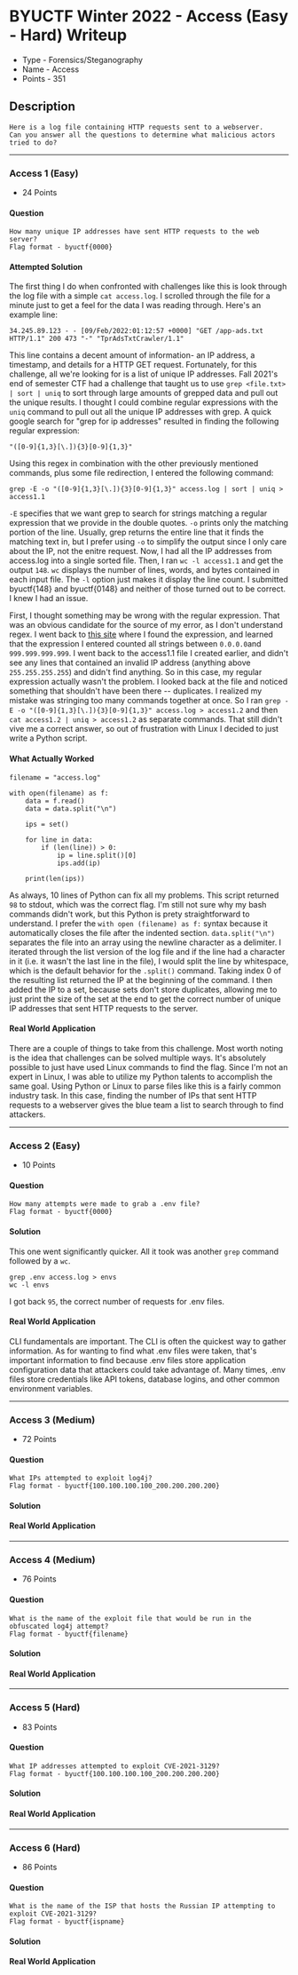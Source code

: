 # BYUCTF Winter 2022 - Access (Easy - Hard) Writeup
* Type - Forensics/Steganography
* Name - Access
* Points - 351

## Description
```
Here is a log file containing HTTP requests sent to a webserver. 
Can you answer all the questions to determine what malicious actors tried to do?
```

---

### Access 1 (Easy)
* 24 Points

#### Question
```
How many unique IP addresses have sent HTTP requests to the web server?
Flag format - byuctf{0000}
```

#### Attempted Solution
The first thing I do when confronted with challenges like this is look through the log file with a simple `cat access.log`. I scrolled through the file for a minute just to get a feel for the data I was reading through. Here's an example line:
```
34.245.89.123 - - [09/Feb/2022:01:12:57 +0000] "GET /app-ads.txt HTTP/1.1" 200 473 "-" "TprAdsTxtCrawler/1.1"
```

This line contains a decent amount of information- an IP address, a timestamp, and details for a HTTP GET request. Fortunately, for this challenge, all we're looking for is a list of unique IP addresses. Fall 2021's end of semester CTF had a challenge that taught us to use `grep <file.txt> | sort | uniq` to sort through large amounts of grepped data and pull out the unique results. I thought I could combine regular expressions with the `uniq` command to pull out all the unique IP addresses with grep. A quick google search for "grep for ip addresses" resulted in finding the following regular expression:
```
"([0-9]{1,3}[\.]){3}[0-9]{1,3}"
```

Using this regex in combination with the other previously mentioned commands, plus some file redirection, I entered the following command:
```
grep -E -o "([0-9]{1,3}[\.]){3}[0-9]{1,3}" access.log | sort | uniq > access1.1
```

`-E` specifies that we want grep to search for strings matching a regular expression that we provide in the double quotes. `-o` prints only the matching portion of the line. Usually, grep returns the entire line that it finds the matching text in, but I prefer using `-o` to simplify the output since I only care about the IP, not the enitre request. Now, I had all the IP addresses from access.log into a single sorted file. Then, I ran `wc -l access1.1` and get the output `148`. `wc` displays the number of lines, words, and bytes contained in each input file. The `-l` option just makes it display the line count. I submitted byuctf{148} and byuctf{0148} and neither of those turned out to be correct. I knew I had an issue.

First, I thought something may be wrong with the regular expression. That was an obvious candidate for the source of my error, as I don't understand regex. I went back to [this site](https://www.shellhacks.com/regex-find-ip-addresses-file-grep/) where I found the expression, and learned that the expression I entered counted all strings between `0.0.0.0`and `999.999.999.999`. I went back to the access1.1 file I created earlier, and didn't see any lines that contained an invalid IP address (anything above `255.255.255.255`) and didn't find anything. So in this case, my regular expression actually wasn't the problem. I looked back at the file and noticed something that shouldn't have been there -- duplicates. I realized my mistake was stringing too many commands together at once. So I ran `grep -E -o "([0-9]{1,3}[\.]){3}[0-9]{1,3}" access.log > access1.2` and then `cat access1.2 | uniq > access1.2` as separate commands. That still didn't vive me a correct answer, so out of frustration with Linux I decided to just write a Python script.

#### What Actually Worked
```
filename = "access.log"

with open(filename) as f:
    data = f.read()
    data = data.split("\n")
    
    ips = set()
    
    for line in data:
        if (len(line)) > 0:   
            ip = line.split()[0]
            ips.add(ip)

    print(len(ips))
```
As always, 10 lines of Python can fix all my problems. This script returned `98` to stdout, which was the correct flag. I'm still not sure why my bash commands didn't work, but this Python is prety straightforward to understand. I prefer the `with open (filename) as f:` syntax because it automatically closes the file after the indented section. `data.split("\n")` separates the file into an array using the newline character as a delimiter. I iterated through the list version of the log file and if the line had a character in it (i.e. it wasn't the last line in the file), I would split the line by whitespace, which is the default behavior for the `.split()` command. Taking index 0 of the resulting list returned the IP at the beginning of the command. I then added the IP to a set, because sets don't store duplicates, allowing me to just print the size of the set at the end to get the correct number of unique IP addresses that sent HTTP requests to the server.

#### Real World Application
There are a couple of things to take from this challenge. Most worth noting is the idea that challenges can be solved multiple ways. It's absolutely possible to just have used Linux commands to find the flag. Since I'm not an expert in Linux, I was able to utilize my Python talents to accomplish the same goal. Using Python or Linux to parse files like this is a fairly common industry task. In this case, finding the number of IPs that sent HTTP requests to a webserver gives the blue team a list to search through to find attackers.

---

### Access 2 (Easy)
* 10 Points

#### Question
```
How many attempts were made to grab a .env file?
Flag format - byuctf{0000}
```

#### Solution
This one went significantly quicker. All it took was another `grep` command followed by a `wc`.
```
grep .env access.log > envs
wc -l envs
```
I got back `95`, the correct number of requests for .env files.

#### Real World Application
CLI fundamentals are important. The CLI is often the quickest way to gather information. As for wanting to find what .env files were taken, that's important information to find because .env files store application configuration data that attackers could take advantage of. Many times, .env files store credentials like API tokens, database logins, and other common environment variables.

---

### Access 3 (Medium)
* 72 Points

#### Question
```
What IPs attempted to exploit log4j?
Flag format - byuctf{100.100.100.100_200.200.200.200}
```

#### Solution

#### Real World Application

---

### Access 4 (Medium)
* 76 Points

#### Question
```
What is the name of the exploit file that would be run in the obfuscated log4j attempt?
Flag format - byuctf{filename}
```

#### Solution

#### Real World Application

---

### Access 5 (Hard)
* 83 Points

#### Question
```
What IP addresses attempted to exploit CVE-2021-3129?
Flag format - byuctf{100.100.100.100_200.200.200.200}
```

#### Solution

#### Real World Application

---

### Access 6 (Hard)
* 86 Points

#### Question
```
What is the name of the ISP that hosts the Russian IP attempting to exploit CVE-2021-3129?
Flag format - byuctf{ispname}
```

#### Solution

#### Real World Application
